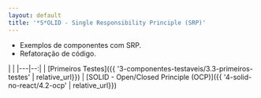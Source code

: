 ```yaml
---
layout: default
title: '*S*OLID - Single Responsibility Principle (SRP)'
---
```


- Exemplos de componentes com SRP.
- Refatoração de código.

| |
|---|--:|
| [Primeiros Testes]({{ '3-componentes-testaveis/3.3-primeiros-testes' | relative_url}}) | [SOLID - Open/Closed Principle (OCP)]({{ '4-solid-no-react/4.2-ocp' | relative_url}})
